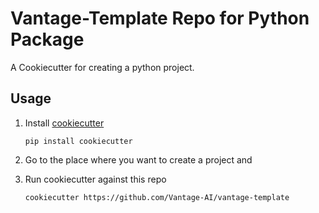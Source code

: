# Vantage-Template Repo for Python Package
A Cookiecutter for creating a python project.

## Usage

 1. Install [cookiecutter][1]

        pip install cookiecutter

 2. Go to the place where you want to create a project and

 3. Run cookiecutter against this repo

        cookiecutter https://github.com/Vantage-AI/vantage-template
        

[1]: https://github.com/audreyr/cookiecutter
